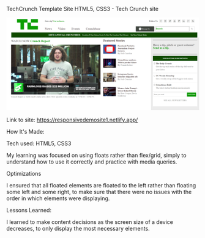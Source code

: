 TechCrunch Template Site
HTML5, CSS3 - Tech Crunch site 

![alt text](css/assets/coverImage.png) 

Link to site: https://responsivedemosite1.netlify.app/

How It's Made:

Tech used: HTML5, CSS3

My learning was focused on using floats rather than flex/grid, simply to understand how to use it correctly and practice with media queries.

Optimizations

I ensured that all floated elements are floated to the left rather than floating some left and some right, to make sure that there were no issues with the order in which elements were displaying. 

Lessons Learned:

I learned to make content decisions as the screen size of a device decreases, to only display the most necessary elements. 

